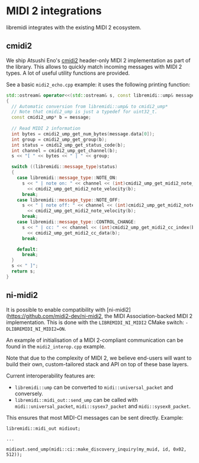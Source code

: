 # MIDI 2 integrations

libremidi integrates with the existing MIDI 2 ecosystem.

## cmidi2

We ship Atsushi Eno's [cmidi2](https://github.com/atsushieno/cmidi2) header-only MIDI 2 implementation as part of the library.
This allows to quickly match incoming messages with MIDI 2 types. A lot of useful utility functions are provided.
  
See a basic `midi2_echo.cpp` example: it uses the following printing function:

```cpp
std::ostream& operator<<(std::ostream& s, const libremidi::ump& message)
{
  // Automatic conversion from libremidi::ump& to cmidi2_ump*
  // Note that cmidi2_ump is just a typedef for uint32_t.
  const cmidi2_ump* b = message;
  
  // Read MIDI 2 information
  int bytes = cmidi2_ump_get_num_bytes(message.data[0]);
  int group = cmidi2_ump_get_group(b);
  int status = cmidi2_ump_get_status_code(b);
  int channel = cmidi2_ump_get_channel(b);
  s << "[ " << bytes << " | " << group;

  switch ((libremidi::message_type)status)
  {
    case libremidi::message_type::NOTE_ON:
      s << " | note on: " << channel << (int)cmidi2_ump_get_midi2_note_note(b) << " | "
        << cmidi2_ump_get_midi2_note_velocity(b);
      break;
    case libremidi::message_type::NOTE_OFF:
      s << " | note off: " << channel << (int)cmidi2_ump_get_midi2_note_note(b) << " | "
        << cmidi2_ump_get_midi2_note_velocity(b);
      break;
    case libremidi::message_type::CONTROL_CHANGE:
      s << " | cc: " << channel << (int)cmidi2_ump_get_midi2_cc_index(b) << " | "
        << cmidi2_ump_get_midi2_cc_data(b);
      break;

    default:
      break;
  }
  s << " ]";
  return s;
}
```

## ni-midi2

It is possible to enable compatibility with [ni-midi2](https://github.com/midi2-dev/ni-midi2, the MIDI Association-backed MIDI 2 implementation.
This is done with the `LIBREMIDI_NI_MIDI2` CMake switch: `-DLIBREMIDI_NI_MIDI2=ON`.

An example of initialisation of a MIDI 2-compliant communication can be found in the `midi2_interop.cpp` example.

Note that due to the complexity of MIDI 2, we believe end-users will want to build their 
own, custom-tailored stack and API on top of these base layers.

Current interoperability features are: 

- `libremidi::ump` can be converted to `midi::universal_packet` and conversely.
- `libremidi::midi_out::send_ump` can be called with `midi::universal_packet`, `midi::sysex7_packet` and `midi::sysex8_packet`.

This ensures that most MIDI-CI messages can be sent directly.
Example:

```
libremidi::midi_out midiout;

...

midiout.send_ump(midi::ci::make_discovery_inquiry(my_muid, id, 0x02, 512));
```
